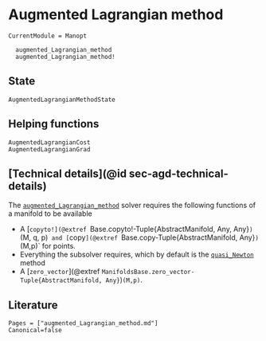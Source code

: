 # Augmented Lagrangian method

```@meta
CurrentModule = Manopt
```

```@docs
  augmented_Lagrangian_method
  augmented_Lagrangian_method!
```

## State

```@docs
AugmentedLagrangianMethodState
```

## Helping functions

```@docs
AugmentedLagrangianCost
AugmentedLagrangianGrad
```

## [Technical details](@id sec-agd-technical-details)

The [`augmented_Lagrangian_method`](@ref) solver requires the following functions of a manifold to be available

* A [`copyto!](@extref `Base.copyto!-Tuple{AbstractManifold, Any, Any}`)`(M, q, p)` and [`copy`](@extref `Base.copy-Tuple{AbstractManifold, Any}`)`(M,p)` for points.
* Everything the subsolver requires, which by default is the [`quasi_Newton`](@ref) method
* A [`zero_vector`](@extref `ManifoldsBase.zero_vector-Tuple{AbstractManifold, Any}`)`(M,p)`.


## Literature

```@bibliography
Pages = ["augmented_Lagrangian_method.md"]
Canonical=false
```
